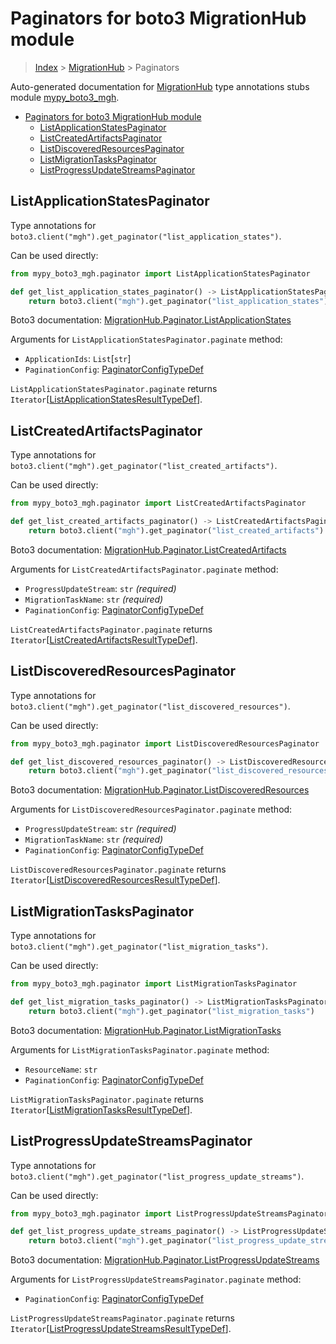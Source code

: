 # Paginators for boto3 MigrationHub module

> [Index](..) > [MigrationHub](.) > Paginators

Auto-generated documentation for
[MigrationHub](https://boto3.amazonaws.com/v1/documentation/api/1.17.78/reference/services/mgh.html#MigrationHub)
type annotations stubs module
[mypy_boto3_mgh](https://pypi.org/project/mypy-boto3-mgh/).

- [Paginators for boto3 MigrationHub module](#paginators-for-boto3-migrationhub-module)
  - [ListApplicationStatesPaginator](#listapplicationstatespaginator)
  - [ListCreatedArtifactsPaginator](#listcreatedartifactspaginator)
  - [ListDiscoveredResourcesPaginator](#listdiscoveredresourcespaginator)
  - [ListMigrationTasksPaginator](#listmigrationtaskspaginator)
  - [ListProgressUpdateStreamsPaginator](#listprogressupdatestreamspaginator)

## ListApplicationStatesPaginator

Type annotations for
`boto3.client("mgh").get_paginator("list_application_states")`.

Can be used directly:

```python
from mypy_boto3_mgh.paginator import ListApplicationStatesPaginator

def get_list_application_states_paginator() -> ListApplicationStatesPaginator:
    return boto3.client("mgh").get_paginator("list_application_states")
```

Boto3 documentation:
[MigrationHub.Paginator.ListApplicationStates](https://boto3.amazonaws.com/v1/documentation/api/1.17.78/reference/services/mgh.html#MigrationHub.Paginator.ListApplicationStates)

Arguments for `ListApplicationStatesPaginator.paginate` method:

- `ApplicationIds`: `List`\[`str`\]
- `PaginationConfig`:
  [PaginatorConfigTypeDef](./type_defs.md#paginatorconfigtypedef)

`ListApplicationStatesPaginator.paginate` returns
`Iterator`\[[ListApplicationStatesResultTypeDef](./type_defs.md#listapplicationstatesresulttypedef)\].

## ListCreatedArtifactsPaginator

Type annotations for
`boto3.client("mgh").get_paginator("list_created_artifacts")`.

Can be used directly:

```python
from mypy_boto3_mgh.paginator import ListCreatedArtifactsPaginator

def get_list_created_artifacts_paginator() -> ListCreatedArtifactsPaginator:
    return boto3.client("mgh").get_paginator("list_created_artifacts")
```

Boto3 documentation:
[MigrationHub.Paginator.ListCreatedArtifacts](https://boto3.amazonaws.com/v1/documentation/api/1.17.78/reference/services/mgh.html#MigrationHub.Paginator.ListCreatedArtifacts)

Arguments for `ListCreatedArtifactsPaginator.paginate` method:

- `ProgressUpdateStream`: `str` *(required)*
- `MigrationTaskName`: `str` *(required)*
- `PaginationConfig`:
  [PaginatorConfigTypeDef](./type_defs.md#paginatorconfigtypedef)

`ListCreatedArtifactsPaginator.paginate` returns
`Iterator`\[[ListCreatedArtifactsResultTypeDef](./type_defs.md#listcreatedartifactsresulttypedef)\].

## ListDiscoveredResourcesPaginator

Type annotations for
`boto3.client("mgh").get_paginator("list_discovered_resources")`.

Can be used directly:

```python
from mypy_boto3_mgh.paginator import ListDiscoveredResourcesPaginator

def get_list_discovered_resources_paginator() -> ListDiscoveredResourcesPaginator:
    return boto3.client("mgh").get_paginator("list_discovered_resources")
```

Boto3 documentation:
[MigrationHub.Paginator.ListDiscoveredResources](https://boto3.amazonaws.com/v1/documentation/api/1.17.78/reference/services/mgh.html#MigrationHub.Paginator.ListDiscoveredResources)

Arguments for `ListDiscoveredResourcesPaginator.paginate` method:

- `ProgressUpdateStream`: `str` *(required)*
- `MigrationTaskName`: `str` *(required)*
- `PaginationConfig`:
  [PaginatorConfigTypeDef](./type_defs.md#paginatorconfigtypedef)

`ListDiscoveredResourcesPaginator.paginate` returns
`Iterator`\[[ListDiscoveredResourcesResultTypeDef](./type_defs.md#listdiscoveredresourcesresulttypedef)\].

## ListMigrationTasksPaginator

Type annotations for
`boto3.client("mgh").get_paginator("list_migration_tasks")`.

Can be used directly:

```python
from mypy_boto3_mgh.paginator import ListMigrationTasksPaginator

def get_list_migration_tasks_paginator() -> ListMigrationTasksPaginator:
    return boto3.client("mgh").get_paginator("list_migration_tasks")
```

Boto3 documentation:
[MigrationHub.Paginator.ListMigrationTasks](https://boto3.amazonaws.com/v1/documentation/api/1.17.78/reference/services/mgh.html#MigrationHub.Paginator.ListMigrationTasks)

Arguments for `ListMigrationTasksPaginator.paginate` method:

- `ResourceName`: `str`
- `PaginationConfig`:
  [PaginatorConfigTypeDef](./type_defs.md#paginatorconfigtypedef)

`ListMigrationTasksPaginator.paginate` returns
`Iterator`\[[ListMigrationTasksResultTypeDef](./type_defs.md#listmigrationtasksresulttypedef)\].

## ListProgressUpdateStreamsPaginator

Type annotations for
`boto3.client("mgh").get_paginator("list_progress_update_streams")`.

Can be used directly:

```python
from mypy_boto3_mgh.paginator import ListProgressUpdateStreamsPaginator

def get_list_progress_update_streams_paginator() -> ListProgressUpdateStreamsPaginator:
    return boto3.client("mgh").get_paginator("list_progress_update_streams")
```

Boto3 documentation:
[MigrationHub.Paginator.ListProgressUpdateStreams](https://boto3.amazonaws.com/v1/documentation/api/1.17.78/reference/services/mgh.html#MigrationHub.Paginator.ListProgressUpdateStreams)

Arguments for `ListProgressUpdateStreamsPaginator.paginate` method:

- `PaginationConfig`:
  [PaginatorConfigTypeDef](./type_defs.md#paginatorconfigtypedef)

`ListProgressUpdateStreamsPaginator.paginate` returns
`Iterator`\[[ListProgressUpdateStreamsResultTypeDef](./type_defs.md#listprogressupdatestreamsresulttypedef)\].
